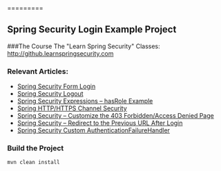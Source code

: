 =========

## Spring Security Login Example Project

###The Course
The "Learn Spring Security" Classes: http://github.learnspringsecurity.com

### Relevant Articles: 
- [Spring Security Form Login](http://www.baeldung.com/spring-security-login)
- [Spring Security Logout](http://www.baeldung.com/spring-security-logout)
- [Spring Security Expressions – hasRole Example](http://www.baeldung.com/spring-security-expressions-basic)
- [Spring HTTP/HTTPS Channel Security](http://www.baeldung.com/spring-channel-security-https)
- [Spring Security – Customize the 403 Forbidden/Access Denied Page](http://www.baeldung.com/spring-security-custom-access-denied-page)
- [Spring Security – Redirect to the Previous URL After Login](http://www.baeldung.com/spring-security-redirect-login)
- [Spring Security Custom AuthenticationFailureHandler](http://www.baeldung.com/spring-security-custom-authentication-failure-handler)

### Build the Project
```
mvn clean install
```
